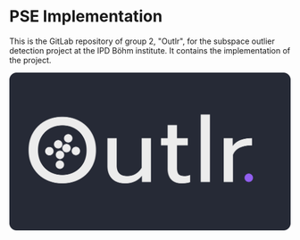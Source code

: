 # PSE Implementation

This is the GitLab repository of group 2, "Outlr", for the subspace outlier detection project at the IPD Böhm institute.
It contains the implementation of the project.

![Outlr](./Logo.svg)